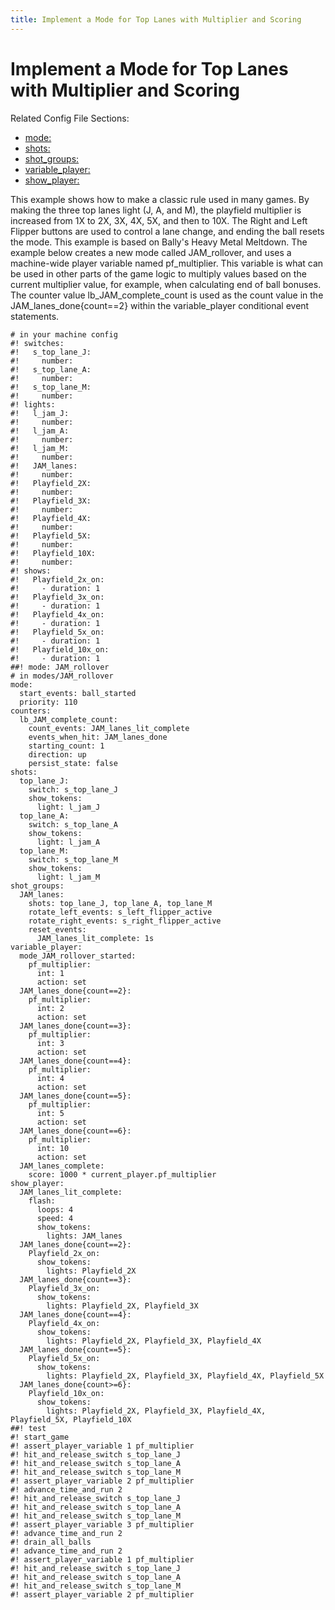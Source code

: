 ```yaml
---
title: Implement a Mode for Top Lanes with Multiplier and Scoring
---
```


# Implement a Mode for Top Lanes with Multiplier and Scoring


Related Config File Sections:

* [mode:](../config/mode.md)
* [shots:](../config/shots.md)
* [shot_groups:](../config/shot_groups.md)
* [variable_player:](../config/variable_player.md)
* [show_player:](../config/show_player.md)

This example shows how to make a classic rule used in many games. By
making the three top lanes light (J, A, and M), the playfield multiplier
is increased from 1X to 2X, 3X, 4X, 5X, and then to 10X. The Right and
Left Flipper buttons are used to control a lane change, and ending the
ball resets the mode. This example is based on Bally's Heavy Metal
Meltdown. The example below creates a new mode called JAM_rollover, and
uses a machine-wide player variable named pf_multiplier. This variable
is what can be used in other parts of the game logic to multiply values
based on the current multiplier value, for example, when calculating end
of ball bonuses. The counter value lb_JAM_complete_count is used as the
count value in the JAM_lanes_done{count==2} within the variable_player
conditional event statements.

``` mpf-config
# in your machine config
#! switches:
#!   s_top_lane_J:
#!     number:
#!   s_top_lane_A:
#!     number:
#!   s_top_lane_M:
#!     number:
#! lights:
#!   l_jam_J:
#!     number:
#!   l_jam_A:
#!     number:
#!   l_jam_M:
#!     number:
#!   JAM_lanes:
#!     number:
#!   Playfield_2X:
#!     number:
#!   Playfield_3X:
#!     number:
#!   Playfield_4X:
#!     number:
#!   Playfield_5X:
#!     number:
#!   Playfield_10X:
#!     number:
#! shows:
#!   Playfield_2x_on:
#!     - duration: 1
#!   Playfield_3x_on:
#!     - duration: 1
#!   Playfield_4x_on:
#!     - duration: 1
#!   Playfield_5x_on:
#!     - duration: 1
#!   Playfield_10x_on:
#!     - duration: 1
##! mode: JAM_rollover
# in modes/JAM_rollover
mode:
  start_events: ball_started
  priority: 110
counters:
  lb_JAM_complete_count:
    count_events: JAM_lanes_lit_complete
    events_when_hit: JAM_lanes_done
    starting_count: 1
    direction: up
    persist_state: false
shots:
  top_lane_J:
    switch: s_top_lane_J
    show_tokens:
      light: l_jam_J
  top_lane_A:
    switch: s_top_lane_A
    show_tokens:
      light: l_jam_A
  top_lane_M:
    switch: s_top_lane_M
    show_tokens:
      light: l_jam_M
shot_groups:
  JAM_lanes:
    shots: top_lane_J, top_lane_A, top_lane_M
    rotate_left_events: s_left_flipper_active
    rotate_right_events: s_right_flipper_active
    reset_events:
      JAM_lanes_lit_complete: 1s
variable_player:
  mode_JAM_rollover_started:
    pf_multiplier:
      int: 1
      action: set
  JAM_lanes_done{count==2}:
    pf_multiplier:
      int: 2
      action: set
  JAM_lanes_done{count==3}:
    pf_multiplier:
      int: 3
      action: set
  JAM_lanes_done{count==4}:
    pf_multiplier:
      int: 4
      action: set
  JAM_lanes_done{count==5}:
    pf_multiplier:
      int: 5
      action: set
  JAM_lanes_done{count==6}:
    pf_multiplier:
      int: 10
      action: set
  JAM_lanes_complete:
    score: 1000 * current_player.pf_multiplier
show_player:
  JAM_lanes_lit_complete:
    flash:
      loops: 4
      speed: 4
      show_tokens:
        lights: JAM_lanes
  JAM_lanes_done{count==2}:
    Playfield_2x_on:
      show_tokens:
        lights: Playfield_2X
  JAM_lanes_done{count==3}:
    Playfield_3x_on:
      show_tokens:
        lights: Playfield_2X, Playfield_3X
  JAM_lanes_done{count==4}:
    Playfield_4x_on:
      show_tokens:
        lights: Playfield_2X, Playfield_3X, Playfield_4X
  JAM_lanes_done{count==5}:
    Playfield_5x_on:
      show_tokens:
        lights: Playfield_2X, Playfield_3X, Playfield_4X, Playfield_5X
  JAM_lanes_done{count>=6}:
    Playfield_10x_on:
      show_tokens:
        lights: Playfield_2X, Playfield_3X, Playfield_4X, Playfield_5X, Playfield_10X
##! test
#! start_game
#! assert_player_variable 1 pf_multiplier
#! hit_and_release_switch s_top_lane_J
#! hit_and_release_switch s_top_lane_A
#! hit_and_release_switch s_top_lane_M
#! assert_player_variable 2 pf_multiplier
#! advance_time_and_run 2
#! hit_and_release_switch s_top_lane_J
#! hit_and_release_switch s_top_lane_A
#! hit_and_release_switch s_top_lane_M
#! assert_player_variable 3 pf_multiplier
#! advance_time_and_run 2
#! drain_all_balls
#! advance_time_and_run 2
#! assert_player_variable 1 pf_multiplier
#! hit_and_release_switch s_top_lane_J
#! hit_and_release_switch s_top_lane_A
#! hit_and_release_switch s_top_lane_M
#! assert_player_variable 2 pf_multiplier
```
